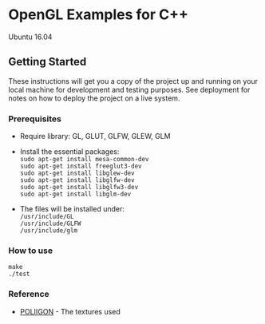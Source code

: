 # OpenGL Examples for C++

Ubuntu 16.04

## Getting Started

These instructions will get you a copy of the project up and running on your local machine for development and testing purposes. See deployment for notes on how to deploy the project on a live system.

### Prerequisites

* Require library: 
GL, GLUT, GLFW, GLEW, GLM  

* Install the essential packages:  
```sudo apt-get install mesa-common-dev```  
```sudo apt-get install freeglut3-dev```    
```sudo apt-get install libglew-dev```  
```sudo apt-get install libglfw-dev```  
```sudo apt-get install libglfw3-dev```  
```sudo apt-get install libglm-dev```   

* The files will be installed under:   
```/usr/include/GL```   
```/usr/include/GLFW```   
```/usr/include/glm```  

### How to use

```make```  
```./test```  


### Reference

* [POLIIGON](https://www.poliigon.com/) - The textures used  
